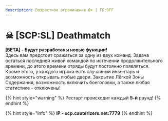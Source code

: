 ```yaml
---
description: Возрастное ограничение 0+ | FF:OFF
---
```


# ☠ \[SCP:SL] Deathmatch

**\[БЕТА] - Будут разработаны новые функции!**\
Здесь вам предстоит сражаться за одну из двух команд. Задача остаться последней живой командой по истечении продолжительного времени, до этого времени отряды будут постоянно появляться.\
Кроме этого, у каждого игрока есть случайный инвентарь и возможность открывать любые двери. Закрытие Лёгкой Зоны Содержания, возможность включить боеголовки, а также любая статистика - отключены!

{% hint style="warning" %}
Рестарт происходит каждый **5-й** раунд!
{% endhint %}

{% hint style="info" %}
**IP - scp.cauterizers.net:7779**
{% endhint %}
